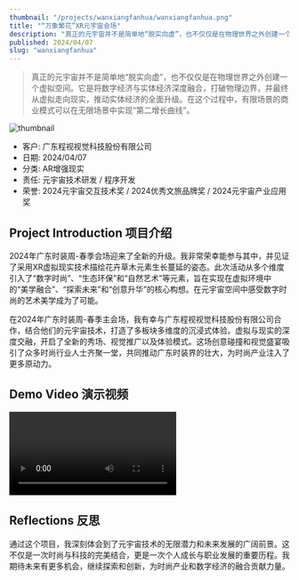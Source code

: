 ```yaml
---
thumbnail: "/projects/wanxiangfanhua/wanxiangfanhua.png"
title: "“万象繁花”XR元宇宙会场"
description: "真正的元宇宙并不是简单地“脱实向虚”，也不仅仅是在物理世界之外创建一个虚拟空间。它是将数字经济与实体经济深度融合，打破物理边界，并最终从虚拟走向现实，推动实体经济的全面升级。在这个过程中，有限场景的商业模式可以在无限场景中实现“第二增长曲线”。"
published: 2024/04/07
slug: "wanxiangfanhua"
---
```


> 真正的元宇宙并不是简单地“脱实向虚”，也不仅仅是在物理世界之外创建一个虚拟空间。它是将数字经济与实体经济深度融合，打破物理边界，并最终从虚拟走向现实，推动实体经济的全面升级。在这个过程中，有限场景的商业模式可以在无限场景中实现“第二增长曲线”。

![thumbnail](/projects/wanxiangfanhua/wanxiangfanhua.png "thumbnail")

- 客户: 广东程视视觉科技股份有限公司
- 日期: 2024/04/07
- 分类: AR增强现实
- 责任: 元宇宙技术研发 / 程序开发
- 荣誉: 2024元宇宙交互技术奖 / 2024优秀文旅品牌奖 / 2024元宇宙产业应用奖

## Project Introduction 项目介绍

2024年广东时装周-春季会场迎来了全新的升级。我非常荣幸能参与其中，并见证了采用XR虚拟现实技术描绘花卉草木元素生长蔓延的姿态。此次活动从多个维度引入了“数字时尚”、“生态环保”和“自然艺术”等元素，旨在实现在虚拟环境中的“美学融合”、“探索未来”和“创意升华”的核心构想。在元宇宙空间中感受数字时尚的艺术美学成为了可能。

在2024年广东时装周-春季主会场，我有幸与广东程视视觉科技股份有限公司合作，结合他们的元宇宙技术，打造了多板块多维度的沉浸式体验。虚拟与现实的深度交融，开启了全新的秀场、视觉推广以及体验模式。这场创意碰撞和视觉盛宴吸引了众多时尚行业人士齐聚一堂，共同推动广东时装界的壮大，为时尚产业注入了更多原动力。

## Demo Video 演示视频
<video src="/projects/wanxiangfanhua/video1.mp4" controls></video>

## Reflections 反思

通过这个项目，我深刻体会到了元宇宙技术的无限潜力和未来发展的广阔前景。这不仅是一次时尚与科技的完美结合，更是一次个人成长与职业发展的重要历程。我期待未来有更多机会，继续探索和创新，为时尚产业和数字经济的融合贡献力量。